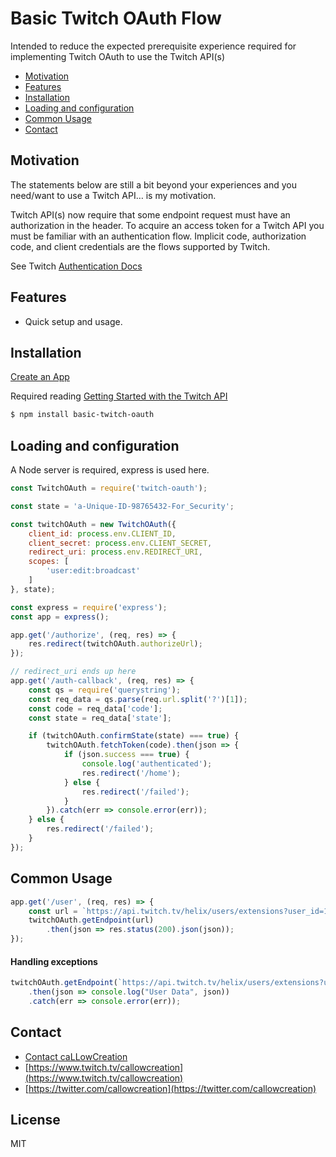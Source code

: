 Basic Twitch OAuth Flow
=======================

Intended to reduce the expected prerequisite experience required for implementing Twitch OAuth to use the Twitch API(s)

<!-- TOC -->

- [Motivation](#motivation)
- [Features](#features)
- [Installation](#installation)
- [Loading and configuration](#loading-and-configuration)
- [Common Usage](#common-usage)
- [Contact](#contact)

<!-- /TOC -->

## Motivation

The statements below are still a bit beyond your experiences and you need/want to use a Twitch API… is my motivation.

Twitch API(s) now require that some endpoint request must have an authorization in the header.  To acquire an access token for a Twitch API you must be familiar with an authentication flow.  Implicit code, authorization code, and client credentials are the flows supported by Twitch.


See Twitch [Authentication Docs](https://dev.twitch.tv/docs/authentication)

## Features

- Quick setup and usage.

## Installation
[Create an App](https://dev.twitch.tv/console/apps)

Required reading [Getting Started with the Twitch API](https://dev.twitch.tv/docs/api)

```sh
$ npm install basic-twitch-oauth
```

## Loading and configuration
A Node server is required, express is used here.

```js
const TwitchOAuth = require('twitch-oauth');

const state = 'a-Unique-ID-98765432-For_Security';

const twitchOAuth = new TwitchOAuth({
    client_id: process.env.CLIENT_ID,
    client_secret: process.env.CLIENT_SECRET,
    redirect_uri: process.env.REDIRECT_URI,
    scopes: [
        'user:edit:broadcast'
    ]
}, state);

const express = require('express');
const app = express();

app.get('/authorize', (req, res) => {
    res.redirect(twitchOAuth.authorizeUrl);
});

// redirect_uri ends up here
app.get('/auth-callback', (req, res) => {
    const qs = require('querystring');
    const req_data = qs.parse(req.url.split('?')[1]);
    const code = req_data['code'];
    const state = req_data['state'];

    if (twitchOAuth.confirmState(state) === true) {
        twitchOAuth.fetchToken(code).then(json => {
            if (json.success === true) {
                console.log('authenticated');
                res.redirect('/home');
            } else {
                res.redirect('/failed');
            }
        }).catch(err => console.error(err));
    } else {
        res.redirect('/failed');
    }
});

```

## Common Usage

```js
app.get('/user', (req, res) => {
    const url = `https://api.twitch.tv/helix/users/extensions?user_id=101223367`;
    twitchOAuth.getEndpoint(url)
        .then(json => res.status(200).json(json));
});
```

#### Handling exceptions

```js
twitchOAuth.getEndpoint(`https://api.twitch.tv/helix/users/extensions?user_id=101223367`)
    .then(json => console.log("User Data", json))
    .catch(err => console.error(err));
```

## Contact
- [Contact caLLowCreation](http://callowcreation.com/home/contact-us/)
- [https://www.twitch.tv/callowcreation](https://www.twitch.tv/callowcreation)
- [https://twitter.com/callowcreation](https://twitter.com/callowcreation)

## License

MIT